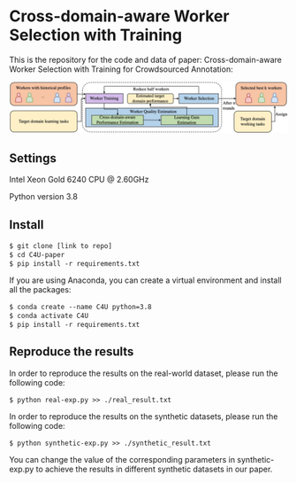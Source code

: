 # Cross-domain-aware Worker Selection with Training
This is the repository for the code and data of paper: Cross-domain-aware Worker Selection with Training for Crowdsourced Annotation:


![Overview of method](./figures/pipeline.png)

## Settings
Intel Xeon Gold 6240 CPU @ 2.60GHz

Python version 3.8

## Install
```console
$ git clone [link to repo]
$ cd C4U-paper
$ pip install -r requirements.txt 
```

If you are using Anaconda, you can create a virtual environment and install all the packages:

```console
$ conda create --name C4U python=3.8
$ conda activate C4U
$ pip install -r requirements.txt
```

## Reproduce the results
In order to reproduce the results on the real-world dataset, please run the following code:
```console
$ python real-exp.py >> ./real_result.txt
```

In order to reproduce the results on the synthetic datasets, please run the following code:
```console
$ python synthetic-exp.py >> ./synthetic_result.txt
```

You can change the value of the corresponding parameters in synthetic-exp.py to achieve the results in different synthetic datasets in our paper.
